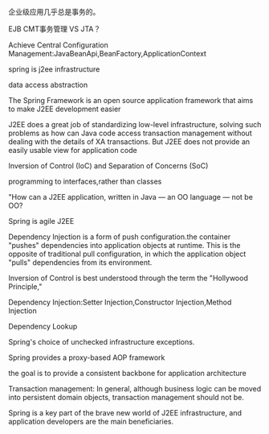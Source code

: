 企业级应用几乎总是事务的。

EJB CMT事务管理 VS JTA？

Achieve Central Configuration Management:JavaBeanApi,BeanFactory,ApplicationContext

spring is j2ee infrastructure

data access abstraction

The Spring Framework is an open source application framework that aims to make J2EE development
easier

J2EE does a great job of standardizing low-level infrastructure,
solving such problems as how can Java code access transaction management without
dealing with the details of XA transactions. But J2EE does not provide an easily usable
view for application code

Inversion of Control (IoC) and Separation of Concerns (SoC)

programming to interfaces,rather than classes

"How can a J2EE application, written in Java — an OO language — not be OO?

Spring is agile J2EE

Dependency Injection is a form of push configuration.the container "pushes" dependencies into application
objects at runtime. This is the opposite of traditional pull configuration, in which the application object
"pulls" dependencies from its environment. 

Inversion of Control is best understood through the term the "Hollywood Principle,"

Dependency Injection:Setter Injection,Constructor Injection,Method Injection

Dependency Lookup

Spring's choice of unchecked infrastructure exceptions.

Spring provides a proxy-based AOP framework

 the goal is to provide a consistent backbone for application architecture
 
 Transaction management: In general, although business logic can be moved into persistent domain
 objects, transaction management should not be.
 
 Spring is a key part of the brave
 new world of J2EE infrastructure, and application developers are the main beneficiaries.
 
 

